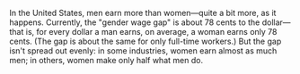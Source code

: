 In the United States, men earn more than women—quite a bit more, as it happens. Currently, the "gender wage gap" is about 78 cents to the dollar—that is, for every dollar a man earns, on average, a woman earns only 78 cents. (The gap is about the same for only full-time workers.) But the gap isn't spread out evenly: in some industries, women earn almost as much men; in others, women make only half what men do.
